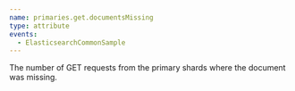 ```yaml
---
name: primaries.get.documentsMissing
type: attribute
events:
  - ElasticsearchCommonSample
---
```


The number of GET requests from the primary shards where the document was missing.